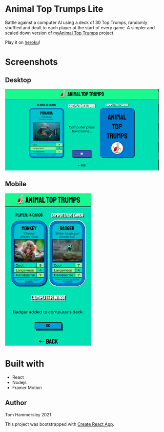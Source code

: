 # Animal Top Trumps Lite

Battle against a computer AI using a deck of 30 Top Trumps, randomly shuffled and dealt to each player at the start of every game. A simpler and scaled down version of my[Animal Top Trumps](https://github.com/scented-wiring/animal-top-trumps) project.

Play it on [heroku](https://animaltoptrumps-lite.herokuapp.com/)!

# Screenshots

## Desktop

![Desktop screenshot](https://github.com/scented-wiring/animal-toptrumps-lite/blob/master/readme_screenshots/desktop.png)

## Mobile

![Mobile screenshot](https://github.com/scented-wiring/animal-toptrumps-lite/blob/master/readme_screenshots/mobile.png)

# Built with

- React
- Nodejs
- Framer Motion

## Author

Tom Hammersley 2021

This project was bootstrapped with [Create React App](https://github.com/facebook/create-react-app).
